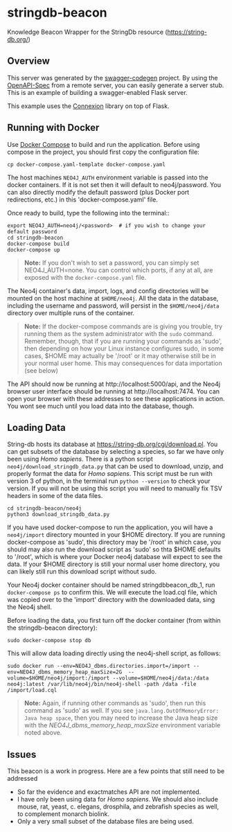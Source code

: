 # stringdb-beacon

Knowledge Beacon Wrapper for the StringDb resource (https://string-db.org/)

## Overview
This server was generated by the [swagger-codegen](https://github.com/swagger-api/swagger-codegen) project. By using the
[OpenAPI-Spec](https://github.com/swagger-api/swagger-core/wiki) from a remote server, you can easily generate a server stub.  This
is an example of building a swagger-enabled Flask server.

This example uses the [Connexion](https://github.com/zalando/connexion) library on top of Flask.

## Running with Docker

Use [Docker Compose](https://docs.docker.com/compose/) to build and run the application. 
Before using compose in the project, you should first copy the configuration file:

```
cp docker-compose.yaml-template docker-compose.yaml
```

The host machines `NEO4J_AUTH` environment variable is passed into the docker containers.  If it is not set then it will default to neo4j/password.  You can also directly modify the default password (plus Docker port redirections, etc.) 
in this 'docker-compose.yaml' file.  

Once ready to build, type the following into the terminal::

```
export NEO4J_AUTH=neo4j/<password>  # if you wish to change your default password
cd stringdb-beacon
docker-compose build
docker-compose up
```

> **Note:** If you don't wish to set a password, you can simply set NEO4J_AUTH=none. You can control which ports, if any at all, are exposed with the `docker-compose.yaml` file.

The Neo4j container's data, import, logs, and config directories will be mounted on the host machine at `$HOME/neo4j`. All the data in the database, including the username and password, will persist in the `$HOME/neo4j/data` directory over multiple runs of the container.

> **Note:** If the docker-compose commands are is giving you trouble, try running them as the system administrator with the `sudo` command. Remember, though, that if you are running  your commands as 'sudo', then depending on how your Linux instance configures sudo, in some cases, $HOME may actually be '/root' or it may otherwise still be in your normal user home. This may consequences for data importation (see below)

The API should now be running at http://localhost:5000/api, and the Neo4j browser user interface should be running at http://localhost:7474. You can open your browser with these addresses to see these applications in action. You wont see much until you load data into the database, though.

## Loading Data

String-db hosts its database at https://string-db.org/cgi/download.pl. You can get subsets of the database by selecting a species, so far we have only been using *Homo sapiens*. There is a python script `neo4j/download_stringdb_data.py` that can be used to download, unzip, and properly format the data for *Homo sapiens*. This script must be run with version 3 of python, in the terminal run `python --version` to check your version. If you will not be using this script you will need to manually fix TSV headers in some of the data files.

```
cd stringdb-beacon/neo4j
python3 download_stringdb_data.py
```

If you have used docker-compose to run the application, you will have a `neo4j/import` directory mounted in your $HOME directory. If you are running docker-compose as 'sudo', this directory may be '/root' in which case, you should may also run the download script as 'sudo' so thta $HOME defaults to '/root', which is where your Docker neo4j database will expect to see the data. If your $HOME directory is still your normal user home directory, you can likely still run this download script without sudo.

Your Neo4j docker container should be named stringdbbeacon_db_1, run `docker-compose ps` to confirm this. We will execute the load.cql file, which was copied over to the 'import' directory with the downloaded data, sing the Neo4j shell.

Before loading the data, you first turn off the docker container (from within the stringdb-beacon directory):

```
sudo docker-compose stop db

```

This will allow data loading directly using the neo4j-shell script, as follows:

```
sudo docker run --env=NEO4J_dbms.directories.import=/import --env=NEO4J_dbms_memory_heap_maxSize=2G  --volume=$HOME/neo4j/import:/import --volume=$HOME/neo4j/data:/data neo4j:latest /var/lib/neo4j/bin/neo4j-shell -path /data -file /import/load.cql
```

> **Note:** Again, if running other commands as 'sudo', then run this command as 'sudo' as well. If you see `java.lang.OutOfMemoryError: Java heap space`, then you may need to increase the Java heap size with the *NEO4J_dbms_memory_heap_maxSize* environment variable noted above.


## Issues

This beacon is a work in progress. Here are a few points that still need to be addressed
- So far the evidence and exactmatches API are not implemented.
- I have only been using data for *Homo sapiens*. We should also include mouse, rat, yeast, c. elegans, drosphila, and zebrafish species as well, to complement monarch biolink.
- Only a very small subset of the database files are being used.
